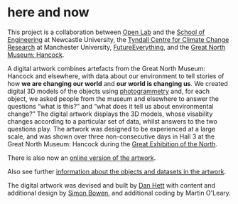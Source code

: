 # here and now
This project is a collaboration between [Open Lab](https://openlab.ncl.ac.uk/) and the [School of Engineering](https://www.ncl.ac.uk/engineering/) at Newcastle University, the [Tyndall Centre for Climate Change Research](http://www.tyndall.ac.uk/) at Manchester University, [FutureEverything](http://futureeverything.org/), and the <a href="https://greatnorthmuseum.org.uk/">Great North Museum: Hancock</a>.

A digital artwork combines artefacts from the Great North Museum: Hancock and elsewhere, with data about our environment to tell stories of how **we are changing our world** and **our world is changing us**. We created digital 3D models of the objects using [photogrammetry](https://en.wikipedia.org/wiki/Photogrammetry) and, for each object, we asked people from the museum and elsewhere to answer the questions “what is this?” and “what does it tell us about environmental change?” The digital artwork displays the 3D models, whose visability changes according to a particular set of data, whilst answers to the two questions play. The artwork was designed to be experienced at a large scale, and was shown over three non-consecutive days in Hall 3 at the Great North Museum: Hancock during the [Great Exhibition of the North](https://getnorth2018.com/).

There is also now an [online version of the artwork](herenow.html).

Also see further [information about the objects and datasets in the artwork](details.html).

The digital artwork was devised and built by [Dan Hett](https://danhett.com/) with content and additional design by [Simon Bowen](http://www.simon-bowen.com/), and additional coding by Martin O'Leary.
